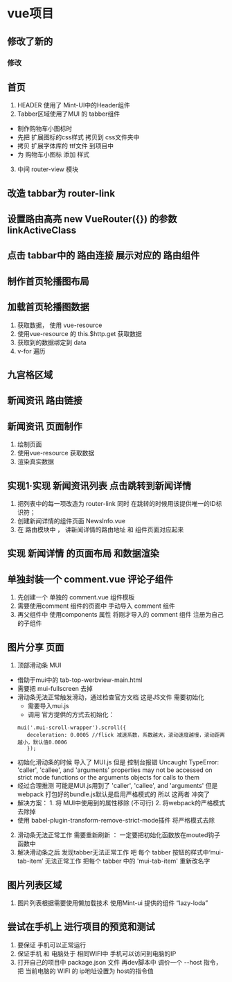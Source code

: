 # vue项目


## 修改了新的


### 修改



## 首页 

1. HEADER 使用了 Mint-UI中的Header组件
2. Tabber区域使用了MUI 的 tabber组件
 + 制作购物车小图标时 
 + 先把 扩展图标的css样式  拷贝到 css文件夹中
 + 拷贝 扩展字体库的 ttf文件  到项目中
 + 为 购物车小图标 添加 样式
3.  中间 router-view 模块

## 改造 tabbar为 router-link

## 设置路由高亮  new VueRouter({}) 的参数 linkActiveClass 

## 点击 tabbar中的 路由连接 展示对应的 路由组件

## 制作首页轮播图布局 

## 加载首页轮播图数据
 1. 获取数据， 使用 vue-resource
 2. 使用vue-resource 的 this.$http.get 获取数据
 3. 获取到的数据绑定到 data
 4. v-for 遍历

## 九宫格区域 

## 新闻资讯 路由链接

## 新闻资讯 页面制作
1. 绘制页面
2. 使用vue-resource 获取数据
3. 渲染真实数据


## 实现1·实现 新闻资讯列表 点击跳转到新闻详情
 1. 把列表中的每一项改造为 router-link 同时 在跳转的时候用该提供唯一的ID标识符；
 2. 创建新闻详情的组件页面 NewsInfo.vue 
 3. 在 路由模块中 ， 讲新闻详情的路由地址 和 组件页面对应起来 


 ## 实现 新闻详情 的页面布局 和数据渲染


 ## 单独封装一个 comment.vue 评论子组件 
 1. 先创建一个 单独的 comment.vue 组件模板
 2. 需要使用comment 组件的页面中 手动导入 comment 组件 
 3. 再父组件中 使用components 属性 将刚才导入的 comment 组件 注册为自己的子组件 


 ## 图片分享 页面
 1. 顶部滑动条 MUI 

  + 借助于mui中的 tab-top-werbview-main.html
  + 需要把 mui-fullscreen 去掉
  + 滑动条无法正常触发滑动，通过检查官方文档 这是JS文件 需要初始化 
    + 需要导入mui.js
    + 调用 官方提供的方式去初始化：
     ```
     mui('.mui-scroll-wrapper').scroll({
	    deceleration: 0.0005 //flick 减速系数，系数越大，滚动速度越慢，滚动距离越小，默认值0.0006
        });
     ```
  + 初始化滑动条的时候 导入了 MUI.js 但是 控制台报错 
    Uncaught TypeError: 'caller', 'callee', and 'arguments' properties may not be accessed on strict mode functions or the arguments objects for calls to them 
  + 经过合理推测 可能是MUI.js用到了  'caller', 'callee', and 'arguments'  但是 webpack 打包好的bundle.js默认是启用严格模式的
    所以 这两者 冲突了
  + 解决方案： 1. 将 MUI中使用到的属性移除 (不可行) 
              2. 将webpack的严格模式去除掉 
  + 使用 babel-plugin-transform-remove-strict-mode插件 将严格模式去除
2. 滑动条无法正常工作 需要重新刷新 ： 一定要把初始化函数放在mouted钩子函数中
3. 解决滑动条之后 发现tabber无法正常工作  吧 每个 tabber 按钮的样式中‘mui-tab-item’ 无法正常工作 把每个 tabber 中的                'mui-tab-item' 重新改名字


## 图片列表区域
 1. 图片列表根据需要使用懒加载技术 使用Mint-ui 提供的组件 “lazy-loda”


## 尝试在手机上 进行项目的预览和测试
 1. 要保证 手机可以正常运行
 2. 保证手机 和 电脑处于 相同WIFI中 手机可以访问到电脑的IP
 3. 打开自己的项目中 package.json 文件 再dev脚本中 调价一个 --host 指令，把 当前电脑的 WIFI 的 ip地址设置为 host的指令值